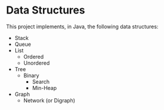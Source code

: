 # Data Structures
This project implements, in Java, the following data structures:
- Stack
- Queue
- List
    - Ordered
    - Unordered
- Tree
    - Binary 
        - Search
        - Min-Heap
- Graph
    - Network (or Digraph)
